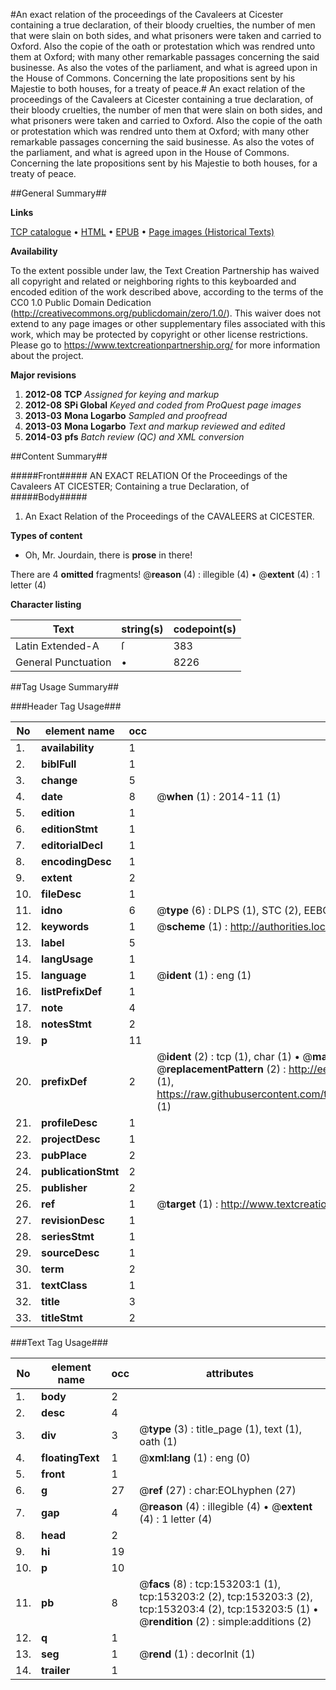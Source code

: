 #An exact relation of the proceedings of the Cavaleers at Cicester containing a true declaration, of their bloody cruelties, the number of men that were slain on both sides, and what prisoners were taken and carried to Oxford. Also the copie of the oath or protestation which was rendred unto them at Oxford; with many other remarkable passages concerning the said businesse. As also the votes of the parliament, and what is agreed upon in the House of Commons. Concerning the late propositions sent by his Majestie to both houses, for a treaty of peace.#
An exact relation of the proceedings of the Cavaleers at Cicester containing a true declaration, of their bloody cruelties, the number of men that were slain on both sides, and what prisoners were taken and carried to Oxford. Also the copie of the oath or protestation which was rendred unto them at Oxford; with many other remarkable passages concerning the said businesse. As also the votes of the parliament, and what is agreed upon in the House of Commons. Concerning the late propositions sent by his Majestie to both houses, for a treaty of peace.

##General Summary##

**Links**

[TCP catalogue](http://www.ota.ox.ac.uk/tcp/)  • 
[HTML](http://tei.it.ox.ac.uk/tcp/Texts-HTML/free/A84/A84215.html)  • 
[EPUB](http://tei.it.ox.ac.uk/tcp/Texts-EPUB/free/A84/A84215.epub) • 
[Page images (Historical Texts)](https://historicaltexts.jisc.ac.uk/eebo-99895704e)

**Availability**

To the extent possible under law, the Text Creation Partnership has waived all copyright and related or neighboring rights to this keyboarded and encoded edition of the work described above, according to the terms of the CC0 1.0 Public Domain Dedication (http://creativecommons.org/publicdomain/zero/1.0/). This waiver does not extend to any page images or other supplementary files associated with this work, which may be protected by copyright or other license restrictions. Please go to https://www.textcreationpartnership.org/ for more information about the project.

**Major revisions**

1. __2012-08__ __TCP__ *Assigned for keying and markup*
1. __2012-08__ __SPi Global__ *Keyed and coded from ProQuest page images*
1. __2013-03__ __Mona Logarbo__ *Sampled and proofread*
1. __2013-03__ __Mona Logarbo__ *Text and markup reviewed and edited*
1. __2014-03__ __pfs__ *Batch review (QC) and XML conversion*

##Content Summary##

#####Front#####
AN EXACT RELATION Of the Proceedings of the Cavaleers AT CICESTER; Containing a true Declaration, of
#####Body#####

1. An Exact Relation of the Proceedings of the CAVALEERS at CICESTER.

**Types of content**

  * Oh, Mr. Jourdain, there is **prose** in there!

There are 4 **omitted** fragments! 
 @__reason__ (4) : illegible (4)  •  @__extent__ (4) : 1 letter (4)

**Character listing**


|Text|string(s)|codepoint(s)|
|---|---|---|
|Latin Extended-A|ſ|383|
|General Punctuation|•|8226|

##Tag Usage Summary##

###Header Tag Usage###

|No|element name|occ|attributes|
|---|---|---|---|
|1.|__availability__|1||
|2.|__biblFull__|1||
|3.|__change__|5||
|4.|__date__|8| @__when__ (1) : 2014-11 (1)|
|5.|__edition__|1||
|6.|__editionStmt__|1||
|7.|__editorialDecl__|1||
|8.|__encodingDesc__|1||
|9.|__extent__|2||
|10.|__fileDesc__|1||
|11.|__idno__|6| @__type__ (6) : DLPS (1), STC (2), EEBO-CITATION (1), PROQUEST (1), VID (1)|
|12.|__keywords__|1| @__scheme__ (1) : http://authorities.loc.gov/ (1)|
|13.|__label__|5||
|14.|__langUsage__|1||
|15.|__language__|1| @__ident__ (1) : eng (1)|
|16.|__listPrefixDef__|1||
|17.|__note__|4||
|18.|__notesStmt__|2||
|19.|__p__|11||
|20.|__prefixDef__|2| @__ident__ (2) : tcp (1), char (1)  •  @__matchPattern__ (2) : ([0-9\-]+):([0-9IVX]+) (1), (.+) (1)  •  @__replacementPattern__ (2) : http://eebo.chadwyck.com/downloadtiff?vid=$1&page=$2 (1), https://raw.githubusercontent.com/textcreationpartnership/Texts/master/tcpchars.xml#$1 (1)|
|21.|__profileDesc__|1||
|22.|__projectDesc__|1||
|23.|__pubPlace__|2||
|24.|__publicationStmt__|2||
|25.|__publisher__|2||
|26.|__ref__|1| @__target__ (1) : http://www.textcreationpartnership.org/docs/. (1)|
|27.|__revisionDesc__|1||
|28.|__seriesStmt__|1||
|29.|__sourceDesc__|1||
|30.|__term__|2||
|31.|__textClass__|1||
|32.|__title__|3||
|33.|__titleStmt__|2||


###Text Tag Usage###

|No|element name|occ|attributes|
|---|---|---|---|
|1.|__body__|2||
|2.|__desc__|4||
|3.|__div__|3| @__type__ (3) : title_page (1), text (1), oath (1)|
|4.|__floatingText__|1| @__xml:lang__ (1) : eng (0)|
|5.|__front__|1||
|6.|__g__|27| @__ref__ (27) : char:EOLhyphen (27)|
|7.|__gap__|4| @__reason__ (4) : illegible (4)  •  @__extent__ (4) : 1 letter (4)|
|8.|__head__|2||
|9.|__hi__|19||
|10.|__p__|10||
|11.|__pb__|8| @__facs__ (8) : tcp:153203:1 (1), tcp:153203:2 (2), tcp:153203:3 (2), tcp:153203:4 (2), tcp:153203:5 (1)  •  @__rendition__ (2) : simple:additions (2)|
|12.|__q__|1||
|13.|__seg__|1| @__rend__ (1) : decorInit (1)|
|14.|__trailer__|1||
